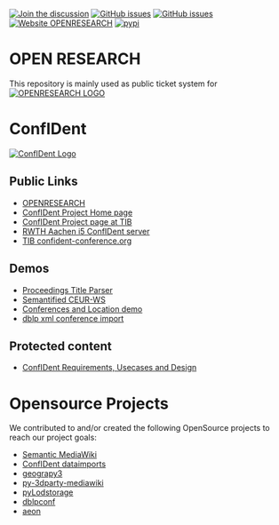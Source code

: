[![Join the discussion](https://img.shields.io/badge/Discussion-OPENRESEARCH-brightgreen)](https://github.com/SmartDataAnalytics/OpenResearch/discussions)
[![GitHub issues](https://img.shields.io/github/issues/SmartDataAnalytics/OpenResearch.svg)](https://github.com/SmartDataAnalytics/OpenResearch/issues)
[![GitHub issues](https://img.shields.io/github/issues-closed/SmartDataAnalytics/OpenResearch.svg)](https://github.com/SmartDataAnalytics/OpenResearch/issues/?q=is%3Aissue+is%3Aclosed)
[![Website OPENRESEARCH](https://img.shields.io/website-up-down-green-red/https/www.openresearch.org.svg)](https://www.openresearch.org)
[![pypi](https://img.shields.io/pypi/pyversions/OpenResearchMigration)](https://pypi.org/project/OpenResearchMigration/)

# OPEN RESEARCH

This repository is mainly used as public ticket system for
[![OPENRESEARCH LOGO](https://www.openresearch.org/mediawiki/images/e/ed/Openresearch_logo_2017_rgb_resized.png)](https://www.openresearch.org/wiki/Main_Page)


# ConfIDent
[![ConfIDent Logo](https://projects.tib.eu/fileadmin/templates/confident/tib_projects_confident_1150.jpg)](https://www.openresearch.org)

## Public Links
* [OPENRESEARCH](https://www.openresearch.org)
* [ConfIDent Project Home page](https://projects.tib.eu/en/confident/)
* [ConfIDent Project page at TIB](https://www.tib.eu/en/research-development/project-overview/project-summary/confident)
* [RWTH Aachen i5 ConfIDent server](https://confident.dbis.rwth-aachen.de/)
* [TIB confident-conference.org](https://www.confident-conference.org/r/)

## Demos
* [Proceedings Title Parser](http://ptp.bitplan.com)
* [Semantified CEUR-WS](http://ceur-ws.bitplan.com/index.php/Main_Page)
* [Conferences and Location demo](https://cr.bitplan.com/index.php/Main_Page)
* [dblp xml conference import](https://confident.dbis.rwth-aachen.de/dblpconf/)

## Protected content
* [ConfIDent Requirements, Usecases and Design](https://rq.bitplan.com/)

# Opensource Projects
We contributed to and/or created the following OpenSource projects to reach our project goals:
* [Semantic MediaWiki](https://www.semantic-mediawiki.org/wiki/Semantic_MediaWiki)
* [ConfIDent dataimports](https://github.com/TIBHannover/confiDent-dataimports)
* [geograpy3](https://github.com/somnathrakshit/geograpy3)
* [py-3dparty-mediawiki](https://github.com/WolfgangFahl/py-3rdparty-mediawiki)
* [pyLodstorage](https://github.com/WolfgangFahl/pyLoDStorage)
* [dblpconf](https://pypi.org/project/dblpconf/)
* [aeon](https://github.com/tibonto/aeon)
